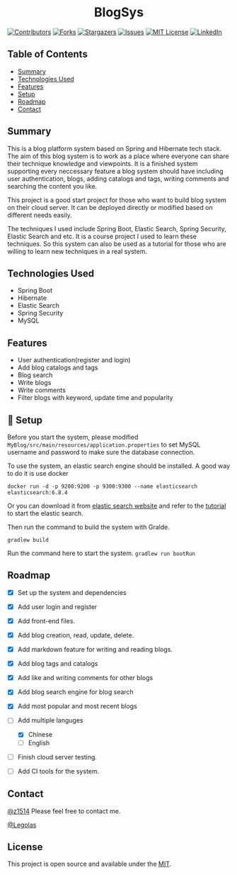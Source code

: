 <h1 align="center">BlogSys</h1>

[![Contributors][contributors-shield]][contributors-url]
[![Forks][forks-shield]][forks-url]
[![Stargazers][stars-shield]][stars-url]
[![Issues][issues-shield]][issues-url]
[![MIT License][license-shield]][license-url]
[![LinkedIn][linkedin-shield]][linkedin-url]

## Table of Contents
* [Summary](#summary)
* [Technologies Used](#technologies-used)
* [Features](#features)
* [Setup](#setup)
* [Roadmap](#roadmap)
* [Contact](#contact)
<!-- * [License](#license) -->


## Summary
This is a blog platform system based on Spring and Hibernate tech stack. The aim of this blog system is to work as a place where everyone can share their technique knowledge and viewpoints. It is a finished system supporting every neccessary feature a blog system should have including user authentication, blogs, adding catalogs and tags, writing comments and searching the content you like. 

This project is a good start project for those who want to build blog system on their cloud server. It can be deployed directly or modified based on different needs easily. 

The techniques I used include Spring Boot, Elastic Search, Spring Security, Elastic Search and etc. It is a course project I used to learn these techniques. So this system can also be used as a tutorial for those who are willing to learn new techniques in a real system. 


## Technologies Used
- Spring Boot
- Hibernate
- Elastic Search
- Spring Security
- MySQL

## Features
- User authentication(register and login)
- Add blog catalogs and tags
- Blog search
- Write blogs
- Write comments
- Filter blogs with keyword, update time and popularity


## :rocket: Setup
Before you start the system, please modified ```MyBlog/src/main/resources/application.properties``` to set MySQL username and password to make sure the database connection. 

To use the system, an elastic search engine should be installed. A good way to do it is use docker

 ```docker run -d -p 9200:9200 -p 9300:9300 --name elasticsearch elasticsearch:6.8.4```
 
 Or you can download it from [elastic search website](https://www.elastic.co/cn/downloads/past-releases/elasticsearch-6-8-4) and refer to the [tutorial](https://www.elastic.co/guide/en/elasticsearch/reference/current/install-elasticsearch.html) to start the elastic search. 
 
 Then run the command to build the system with Gralde.
 
 ```gradlew build```
 
 Run the command here to start the system.
 ```gradlew run bootRun```
 
 ## Roadmap

- [x] Set up the system and dependencies
- [x] Add user login and register
- [x] Add front-end files.
- [x] Add blog creation, read, update, delete.
- [x] Add markdown feature for writing and reading blogs. 
- [x] Add blog tags and catalogs
- [x] Add like and writing comments for other blogs
- [x] Add blog search engine for blog search
- [x] Add most popular and most recent blogs
- [ ] Add multiple languges
  
  - [x] Chinese
  - [ ] English
- [ ] Finish cloud server testing.
- [ ] Add CI tools for the system. 

## Contact
[@z1514](jianxiz3.uci.edu) Please feel free to contact me.

[@Legolas](https://github.com/Legolasy)

<!-- Optional -->
## License
This project is open source and available under the [MIT](https://opensource.org/licenses/MIT). 

<!-- You don't have to include all sections - just the one's relevant to your project -->
[contributors-shield]: https://img.shields.io/github/contributors/z1514/BlogSys.svg?style=for-the-badge
[contributors-url]: https://github.com/z1514/BlogSys/graphs/contributors
[forks-shield]: https://img.shields.io/github/forks/z1514/BlogSys.svg?style=for-the-badge
[forks-url]: https://github.com/z1514/BlogSys/network/members
[stars-shield]: https://img.shields.io/github/stars/z1514/BlogSys.svg?style=for-the-badge
[stars-url]: https://github.com/z1514/BlogSys/stargazers
[issues-shield]: https://img.shields.io/github/issues/z1514/BlogSys.svg?style=for-the-badge
[issues-url]: https://github.com/z1514/BlogSys/issues
[license-shield]: https://img.shields.io/github/license/z1514/BlogSys.svg?style=for-the-badge
[license-url]: https://github.com/z1514/BlogSys/blob/master/LICENSE.txt
[linkedin-shield]: https://img.shields.io/badge/-LinkedIn-black.svg?style=for-the-badge&logo=linkedin&colorB=555
[linkedin-url]: https://linkedin.com/in/jianxiongzheng
